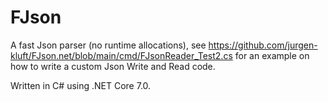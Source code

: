 # FJson

A fast Json parser (no runtime allocations), see https://github.com/jurgen-kluft/FJson.net/blob/main/cmd/FJsonReader_Test2.cs for an example on how to write a custom Json Write and Read code.

Written in C# using .NET Core 7.0.

